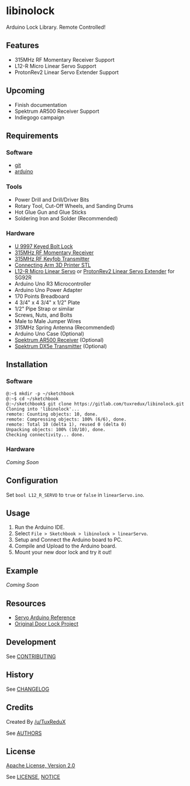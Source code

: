 # libinolock
Arduino Lock Library. Remote Controlled!

## Features
 - 315MHz RF Momentary Receiver Support
 - L12-R Micro Linear Servo Support
 - ProtonRev2 Linear Servo Extender Support

## Upcoming
 - Finish documentation
 - Spektrum AR500 Receiver Support
 - Indiegogo campaign

## Requirements

### Software
  - [git](https://git-scm.com/downloads)
  - [arduino](https://www.arduino.cc/en/Main/Software)

### Tools
 - Power Drill and Drill/Driver Bits
 - Rotary Tool, Cut-Off Wheels, and Sanding Drums
 - Hot Glue Gun and Glue Sticks
 - Soldering Iron and Solder (Recommended)

### Hardware
 - [U 9997 Keyed Bolt Lock](https://www.amazon.com/dp/B00176KXXA)
 - [315MHz RF Momentary Receiver](https://www.adafruit.com/products/1096)
 - [315MHz RF Keyfob Transmitter](https://www.adafruit.com/products/1095)
 - [Connecting Arm 3D Printer STL](https://www.thingiverse.com/download:1661462)
 - [L12-R Micro Linear Servo][1] or [ProtonRev2 Linear Servo Extender][2] for SG92R
 - Arduino Uno R3 Microcontroller
 - Arduino Uno Power Adapter
 - 170 Points Breadboard
 - 4 3/4" x 4 3/4" x 1/2" Plate
 - 1/2" Pipe Strap or similar
 - Screws, Nuts, and Bolts
 - Male to Male Jumper Wires
 - 315MHz Spring Antenna (Recommended)
 - Arduino Uno Case (Optional)
 - [Spektrum AR500 Receiver][4] (Optional)
 - [Spektrum DX5e Transmitter][3] (Optional)

## Installation

### Software
    @:~$ mkdir -p ~/sketchbook
    @:~$ cd ~/sketchbook
    @:~/sketchbook$ git clone https://gitlab.com/tuxredux/libinolock.git
    Cloning into 'libinolock'...
    remote: Counting objects: 10, done.
    remote: Compressing objects: 100% (6/6), done.
    remote: Total 10 (delta 1), reused 0 (delta 0)
    Unpacking objects: 100% (10/10), done.
    Checking connectivity... done.

### Hardware
*Coming Soon*

## Configuration
Set `bool L12_R_SERVO` to `true` or `false` in `linearServo.ino`.

## Usage
 1. Run the Arduino IDE.
 2. Select `File > Sketchbook > libinolock > linearServo`.
 3. Setup and Connect the Arduino board to PC.
 4. Compile and Upload to the Arduino board.
 5. Mount your new door lock and try it out!

## Example
*Coming Soon*

## Resources
 - [Servo Arduino Reference](https://www.arduino.cc/en/Reference/Servo)
 - [Original Door Lock Project](http://www.therpf.com/showthread.php?t=245997)

## Development
See [CONTRIBUTING](CONTRIBUTING.md)

## History
See [CHANGELOG](CHANGELOG.md)

## Credits
Created By [/u/TuxReduX](https://gitlab.com/u/tuxredux/projects)

See [AUTHORS](AUTHORS.md)

## License
[Apache License, Version 2.0](https://www.apache.org/licenses/LICENSE-2.0)

See [LICENSE](LICENSE), [NOTICE](NOTICE)

[1]: http://www.actuonix.com/L12_R_Linear_Servo_For_Radio_Control_p/l12-r.htm
[2]: https://github.com/tscha70/3DPrinterSTLFiles/tree/master/Proton%20Rev%202%20-%20Easter%20Edition
[3]: http://www.spektrumrc.com/Products/Default.aspx?ProdId=SPM5500
[4]: http://www.spektrumrc.com/Products/Default.aspx?ProdId=SPMAR500
